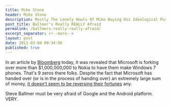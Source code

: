 ```yaml
---
title: Mike Stone
header: Mike Stone
description: Mostly The Lonely Howls Of Mike Baying His Ideological Purity At The Moon
post_title: Ballmer's Really REALLY Afraid
permalink: /ballmers-really-really-afraid/
excerpt_separator: <!--more-->
layout: post
date: 2011-03-08 09:34:56
published: true
---
```



In an article by [Bloomberg](http://www.businessweek.com/news/2011-03-07/microsoft-is-said-to-pay-nokia-more-than-1-billion-in-deal.html) today, it was revealed that Microsoft is forking over more than $1,000,000,000 to Nokia to have them make Windows 7 phones. That's 9 zeros there folks. Despite the fact that Microsoft has handed over (or is in the process of handing over) an extremely large sum of money, [it doesn't seem to be reversing their fortunes](http://blog.seattlepi.com/microsoft/2011/03/07/windows-phone-7-not-reversing-microsofts-mobile-slide/) any.

Steve Ballmer must be very afraid of Google and the Android platform. VERY.
